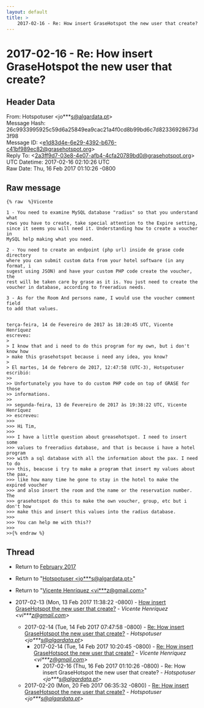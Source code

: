 ```yaml
---
layout: default
title: >
    2017-02-16 - Re: How insert GraseHotspot the new user that create?
---
```


# 2017-02-16 - Re: How insert GraseHotspot the new user that create?

## Header Data

From: Hotspotuser \<jo***s@algardata.pt\><br>
Message Hash: 26c9933995925c59d6a25849ea9cac21a4f0cd8b99bd6c7d82336928673d3f98<br>
Message ID: \<e1d83d4e-6e29-4392-b676-c41bf989ec82@grasehotspot.org\><br>
Reply To: \<2a3ff9d7-03e8-4e07-afb4-4cfa20789bd0@grasehotspot.org\><br>
UTC Datetime: 2017-02-16 02:10:26 UTC<br>
Raw Date: Thu, 16 Feb 2017 01:10:26 -0800<br>

## Raw message

```
{% raw  %}Vicente

1 - You need to examine MySQL database "radius" so that you understand what 
rows you have to create, take special attention to the Expire setting, 
since it seems you will need it. Understanding how to create a voucher in 
MySQL help making what you need.

2 - You need to create an endpoint (php url) inside de grase code directory 
where you can submit custom data from your hotel software (in any format, i 
sugest using JSON) and have your custom PHP code create the voucher, the 
rest will be taken care by grase as it is. You just need to create the 
voucher in database, according to freeradius needs. 

3 - As for the Room And persons name, I would use the voucher comment field 
to add that values.


terça-feira, 14 de Fevereiro de 2017 às 18:20:45 UTC, Vicente Henríquez 
escreveu:
>
> I know that and i need to do this program for my own, but i don't know how 
> make this grasehotspot because i need any idea, you know?
>
> El martes, 14 de febrero de 2017, 12:47:58 (UTC-3), Hotspotuser escribió:
>>
>> Unfortunately you have to do custom PHP code on top of GRASE for those 
>> informations.
>>
>> segunda-feira, 13 de Fevereiro de 2017 às 19:38:22 UTC, Vicente Henríquez 
>> escreveu:
>>>
>>> Hi Tim,
>>>
>>> I have a little question about greasehotspot. I need to insert some 
>>> values to freeradius database, and that is because i have a hotel program 
>>> with a sql database with all the information about the pax. I need to do 
>>> this, beacuse i try to make a program that insert my values about the pax, 
>>> like how many time he gone to stay in the hotel to make the expired voucher 
>>> and also insert the room and the name or the reservation number. The 
>>> grasehotspot do this to make the own voucher, group, etc but i don't how 
>>> make this and insert this values into the radius database.
>>>
>>> You can help me with this??
>>>
>>{% endraw %}
```

## Thread

+ Return to [February 2017](/archive/2017/02)

+ Return to "[Hotspotuser <jo***s<span>@</span>algardata.pt>](/authors/jo___s_at_algardata_pt)"
+ Return to "[Vicente Henríquez <vi***z<span>@</span>gmail.com>](/authors/vi___z_at_gmail_com)"

+ 2017-02-13 (Mon, 13 Feb 2017 11:38:22 -0800) - [How insert GraseHotspot the new user that create?](/archive/2017/02/0ce221781244f722c75f32c663a23ad48ab10aaebc6fdb6489d662bff1272350) - _Vicente Henríquez \<vi***z@gmail.com\>_
  + 2017-02-14 (Tue, 14 Feb 2017 07:47:58 -0800) - [Re: How insert GraseHotspot the new user that create?](/archive/2017/02/a265aa6b1292300fd81f9d04c7fe0eed766b475c47db811b3f4ffb33885e58e9) - _Hotspotuser \<jo***s@algardata.pt\>_
    + 2017-02-14 (Tue, 14 Feb 2017 10:20:45 -0800) - [Re: How insert GraseHotspot the new user that create?](/archive/2017/02/c9ea9860f51025b5554895622db9f114a881b1b81400c5f989ced38447c7a22c) - _Vicente Henríquez \<vi***z@gmail.com\>_
      + 2017-02-16 (Thu, 16 Feb 2017 01:10:26 -0800) - Re: How insert GraseHotspot the new user that create? - _Hotspotuser \<jo***s@algardata.pt\>_
  + 2017-02-20 (Mon, 20 Feb 2017 06:35:32 -0800) - [Re: How insert GraseHotspot the new user that create?](/archive/2017/02/d8090a4c6169cab8df04c037a6f473d1f5a2402787cc692cca4288e369e395b5) - _Hotspotuser \<jo***s@algardata.pt\>_

